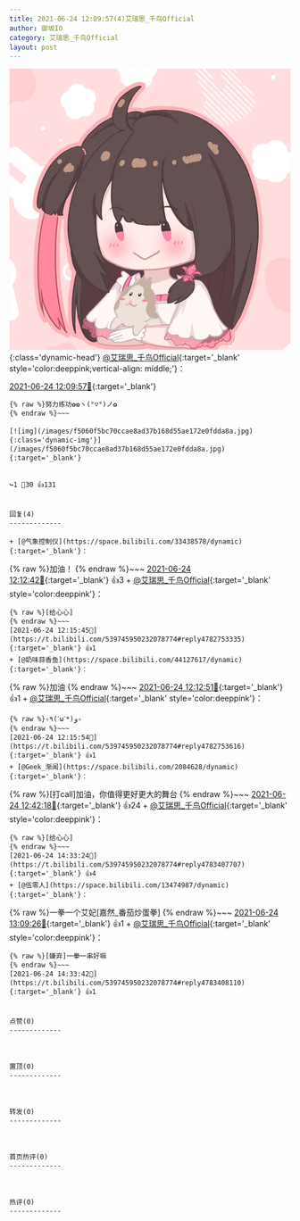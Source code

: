 ```yaml
---
title: 2021-06-24 12:09:57(4)艾瑞思_千鸟Official
author: 御坂IO
category: 艾瑞思_千鸟Official
layout: post
---
```


![img](/images/7e08840c56f251de28bdf766b647bd5fe9a5d50a.jpg){:class='dynamic-head'}
[@艾瑞思_千鸟Official](https://space.bilibili.com/1090010845/dynamic){:target='_blank' style='color:deeppink;vertical-align: middle;'}：

[2021-06-24 12:09:57🔗](https://t.bilibili.com/539745950232078774){:target='_blank'}

~~~
{% raw %}努力练功✿✿ヽ(°▽°)ノ✿
{% endraw %}~~~

[![img](/images/f5060f5bc70ccae8ad37b168d55ae172e0fdda8a.jpg){:class='dynamic-img'}](/images/f5060f5bc70ccae8ad37b168d55ae172e0fdda8a.jpg){:target='_blank'}


↪️1 💬30 👍131


回复(4)
-------------

+ [@气象控制仪](https://space.bilibili.com/33438578/dynamic){:target='_blank'}：
~~~
{% raw %}加油！
{% endraw %}~~~
[2021-06-24 12:12:42🔗](https://t.bilibili.com/539745950232078774#reply4782737613){:target='_blank'} 👍3
    + [@艾瑞思_千鸟Official](https://space.bilibili.com/1090010845/dynamic){:target='_blank' style='color:deeppink'}：
~~~
{% raw %}[给心心]
{% endraw %}~~~
[2021-06-24 12:15:45🔗](https://t.bilibili.com/539745950232078774#reply4782753335){:target='_blank'} 👍1
+ [@奶味蒜香鱼](https://space.bilibili.com/44127617/dynamic){:target='_blank'}：
~~~
{% raw %}加油
{% endraw %}~~~
[2021-06-24 12:12:51🔗](https://t.bilibili.com/539745950232078774#reply4782737897){:target='_blank'} 👍1
    + [@艾瑞思_千鸟Official](https://space.bilibili.com/1090010845/dynamic){:target='_blank' style='color:deeppink'}：
~~~
{% raw %}✧٩(ˊωˋ*)و✧
{% endraw %}~~~
[2021-06-24 12:15:54🔗](https://t.bilibili.com/539745950232078774#reply4782753616){:target='_blank'} 👍1
+ [@Geek_渐闻](https://space.bilibili.com/2084628/dynamic){:target='_blank'}：
~~~
{% raw %}[打call]加油，你值得更好更大的舞台
{% endraw %}~~~
[2021-06-24 12:42:18🔗](https://t.bilibili.com/539745950232078774#reply4782906396){:target='_blank'} 👍24
    + [@艾瑞思_千鸟Official](https://space.bilibili.com/1090010845/dynamic){:target='_blank' style='color:deeppink'}：
~~~
{% raw %}[给心心]
{% endraw %}~~~
[2021-06-24 14:33:24🔗](https://t.bilibili.com/539745950232078774#reply4783407707){:target='_blank'} 👍4
+ [@伍零人](https://space.bilibili.com/13474987/dynamic){:target='_blank'}：
~~~
{% raw %}一拳一个艾妃[嘉然_番茄炒蛋拳]
{% endraw %}~~~
[2021-06-24 13:09:26🔗](https://t.bilibili.com/539745950232078774#reply4783050236){:target='_blank'} 👍1
    + [@艾瑞思_千鸟Official](https://space.bilibili.com/1090010845/dynamic){:target='_blank' style='color:deeppink'}：
~~~
{% raw %}[嫌弃]一拳一串好嘛
{% endraw %}~~~
[2021-06-24 14:33:42🔗](https://t.bilibili.com/539745950232078774#reply4783408110){:target='_blank'} 👍1


点赞(0)
-------------



置顶(0)
-------------



转发(0)
-------------



首页热评(0)
-------------



热评(0)
-------------



